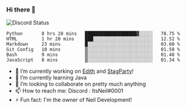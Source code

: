 ### Hi there 👋

![Discord Status](https://discord.c99.nl/widget/theme-1/702385226407608341.png)

<!--START_SECTION:waka-->

```text
Python       8 hrs 28 mins   ███████████████████▓░░░░░   78.75 %
HTML         1 hr 20 mins    ███░░░░░░░░░░░░░░░░░░░░░░   12.52 %
Markdown     23 mins         █░░░░░░░░░░░░░░░░░░░░░░░░   03.60 %
Git Config   10 mins         ▒░░░░░░░░░░░░░░░░░░░░░░░░   01.58 %
Bash         9 mins          ▒░░░░░░░░░░░░░░░░░░░░░░░░   01.48 %
JavaScript   8 mins          ▒░░░░░░░░░░░░░░░░░░░░░░░░   01.34 %
```

<!--END_SECTION:waka-->
- 🔭 I’m currently working on [Edith](https://github.com/NeilDevelopment/Edith) and [StagParty](https://github.com/StagParty)!
- 🌱 I’m currently learning Java
- 👯 I’m looking to collaborate on pretty much anything
- 📫 How to reach me: Discord : ItsNeil#0001
- ⚡ Fun fact: I'm the owner of Neil Development!
